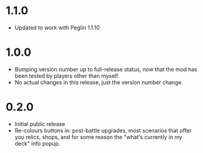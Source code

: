# 1.1.0
* Updated to work with Peglin 1.1.10

# 1.0.0
* Bumping version number up to full-release status, now that the mod has been tested by players other than myself.
* No actual changes in this release, just the version number change.

# 0.2.0
* Initial public release
* Re-colours buttons in: post-battle upgrades, most scenarios that offer you relics, shops, and for some reason the "what's currently in my deck" info popup.

